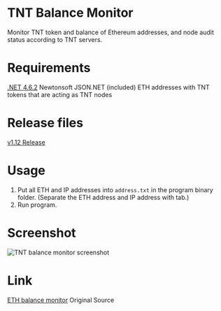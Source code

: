 # TNT Balance Monitor
Monitor TNT token and balance of Ethereum addresses, and node audit status according to TNT servers.

# Requirements
[.NET 4.6.2](https://www.microsoft.com/en-us/download/details.aspx?id=53344)
Newtonsoft JSON.NET (included)
ETH addresses with TNT tokens that are acting as TNT nodes

# Release files
[v1.12 Release](https://github.com/watcher-hirono/tntbalancemonitor/releases/tag/v1.12)

# Usage
1. Put all ETH and IP addresses into `address.txt` in the program binary folder.
(Separate the ETH address and IP address with tab.)
2. Run program.

# Screenshot
![TNT balance monitor screenshot](https://mining.watch/ss/tntbalancemonitor.jpg)

# Link
[ETH balance monitor](https://github.com/valiant1x/ethbalancemonitor) Original Source
